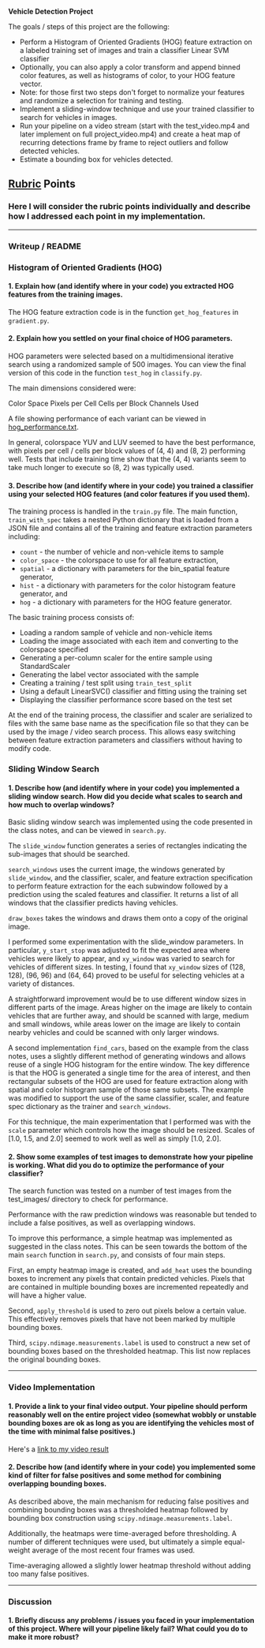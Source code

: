 **Vehicle Detection Project**

The goals / steps of this project are the following:

* Perform a Histogram of Oriented Gradients (HOG) feature extraction on a labeled training set of images and train a classifier Linear SVM classifier
* Optionally, you can also apply a color transform and append binned color features, as well as histograms of color, to your HOG feature vector. 
* Note: for those first two steps don't forget to normalize your features and randomize a selection for training and testing.
* Implement a sliding-window technique and use your trained classifier to search for vehicles in images.
* Run your pipeline on a video stream (start with the test_video.mp4 and later implement on full project_video.mp4) and create a heat map of recurring detections frame by frame to reject outliers and follow detected vehicles.
* Estimate a bounding box for vehicles detected.

[//]: # (Image References)
[image1]: ./examples/car_not_car.png
[image2]: ./examples/HOG_example.jpg
[image3]: ./examples/sliding_windows.jpg
[image4]: ./examples/sliding_window.jpg
[image5]: ./examples/bboxes_and_heat.png
[image6]: ./examples/labels_map.png
[image7]: ./examples/output_bboxes.png
[video1]: ./project_video.mp4

## [Rubric](https://review.udacity.com/#!/rubrics/513/view) Points
### Here I will consider the rubric points individually and describe how I addressed each point in my implementation.  

---
### Writeup / README

### Histogram of Oriented Gradients (HOG)

#### 1. Explain how (and identify where in your code) you extracted HOG features from the training images.

The HOG feature extraction code is in the function `get_hog_features` in `gradient.py`. 

#### 2. Explain how you settled on your final choice of HOG parameters.

HOG parameters were selected based on a multidimensional iterative search using a randomized sample of 500 images. You can view the final version of
this code in the function `test_hog` in `classify.py`.

The main dimensions considered were:

   Color Space
   Pixels per Cell
   Cells per Block
   Channels Used

A file showing performance of each variant can be viewed in [hog_performance.txt](./hog_performance.txt).

In general, colorspace YUV and LUV seemed to have the best performance, with pixels per cell / cells per block values of (4, 4) and (8, 2) performing well. Tests that
include training time show that the (4, 4) variants seem to take much longer to execute so (8, 2) was typically used.

#### 3. Describe how (and identify where in your code) you trained a classifier using your selected HOG features (and color features if you used them).

The training process is handled in the `train.py` file. The main function, `train_with_spec` takes a nested Python dictionary that
is loaded from a JSON file and contains all of the training and feature extraction parameters including:

   - `count` - the number of vehicle and non-vehicle items to sample
   - `color_space` - the colorspace to use for all feature extraction,
   - `spatial` - a dictionary with parameters for the bin_spatial feature generator,
   - `hist` - a dictionary with parameters for the color histogram feature generator, and
   - `hog` - a dictionary with parameters for the HOG feature generator.

The basic training process consists of:

   - Loading a random sample of vehicle and non-vehicle items
   - Loading the image associated with each item and converting to the colorspace specified
   - Generating a per-column scaler for the entire sample using StandardScaler
   - Generating the label vector associated with the sample
   - Creating a training / test split using `train_test_split`
   - Using a default LinearSVC() classifier and fitting using the training set
   - Displaying the classifier performance score based on the test set

At the end of the training process, the classifier and scaler are serialized to
files with the same base name as the specification file so that they can be 
used by the image / video search process. This allows easy switching between
feature extraction parameters and classifiers without having to modify code.

### Sliding Window Search

#### 1. Describe how (and identify where in your code) you implemented a sliding window search.  How did you decide what scales to search and how much to overlap windows?

Basic sliding window search was implemented using the code presented in the class notes, and can be viewed in `search.py`.

The `slide_window` function generates a series of rectangles indicating the 
sub-images that should be searched.

`search_windows` uses the current image, the windows generated by `slide_window`, 
and the classifier, scaler, and feature extraction specification to perform
feature extraction for the each subwindow followed by a prediction using the
scaled features and classifier. It returns a list of all windows that 
the classifier predicts having vehicles.

`draw_boxes` takes the windows and draws them onto a copy of the original image.

I performed some experimentation with the slide_window parameters. In particular,
`y_start_stop` was adjusted to fit the expected area where vehicles were likely
to appear, and `xy_window` was varied to search for vehicles of different sizes. In testing, I found that `xy_window` sizes of (128, 128), (96, 96) and (64, 64)
proved to be useful for selecting vehicles at a variety of distances.

A straightforward improvement would be to use different window sizes in different
parts of the image. Areas higher on the image are likely to contain vehicles that are further away, and should be scanned with large, medium and small windows, while areas lower on the image are likely to contain nearby vehicles and could be scanned with only larger windows.

A second implementation `find_cars`, based on the example from the class notes, uses a slightly different method of generating windows and allows reuse of a single HOG histogram for the entire window. The key difference is that the HOG is generated
a single time for the area of interest, and then rectangular subsets of the
HOG are used for feature extraction along with spatial and color histogram
sample of those same subsets. The example was modified to support the 
use of the same classifier, scaler, and feature spec dictionary as the trainer and `search_windows`.

For this technique, the main experimentation that I performed was with the `scale`
parameter which controls how the image should be resized. Scales of [1.0, 1.5, and 2.0] seemed to work well as well as simply [1.0, 2.0].

#### 2. Show some examples of test images to demonstrate how your pipeline is working.  What did you do to optimize the performance of your classifier?

The search function was tested on a number of test images from the test_images/
directory to check for performance.

Performance with the raw prediction windows was reasonable but tended to include a false positives, as well as overlapping windows.

To improve this performance, a simple heatmap was implemented as suggested in the
class notes. This can be seen towards the bottom of the main `search` function
in `search.py`, and consists of four main steps.

First, an empty heatmap image is created, and `add_heat` uses the bounding
boxes to increment any pixels that contain predicted vehicles. Pixels that
are contained in multiple bounding boxes are incremented repeatedly and will
have a higher value.

Second, `apply_threshold` is used to zero out pixels below a certain value. This effectively removes pixels that have not been marked by multiple bounding boxes.

Third, `scipy.ndimage.measurements.label` is used to construct a new set of bounding boxes based on the thresholded heatmap. This list now replaces the original bounding boxes.


---

### Video Implementation

#### 1. Provide a link to your final video output.  Your pipeline should perform reasonably well on the entire project video (somewhat wobbly or unstable bounding boxes are ok as long as you are identifying the vehicles most of the time with minimal false positives.)

Here's a [link to my video result](./test_out/project_yuv.mp4)

#### 2. Describe how (and identify where in your code) you implemented some kind of filter for false positives and some method for combining overlapping bounding boxes.

As described above, the main mechanism for reducing false positives and combining bounding boxes was a thresholded heatmap followed by bounding box construction using 
`scipy.ndimage.measurements.label`.

Additionally, the heatmaps were time-averaged before thresholding. A number of different techniques were used, but ultimately a simple equal-weight average of the most recent four frames was used.

Time-averaging allowed a slightly lower heatmap threshold without adding too many false positives. 

---

### Discussion

#### 1. Briefly discuss any problems / issues you faced in your implementation of this project.  Where will your pipeline likely fail?  What could you do to make it more robust?


